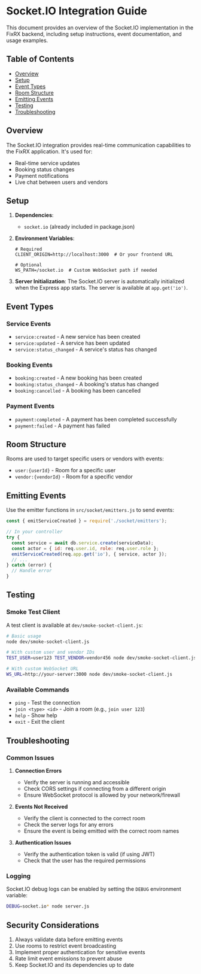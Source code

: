 # Socket.IO Integration Guide

This document provides an overview of the Socket.IO implementation in the FixRX backend, including setup instructions, event documentation, and usage examples.

## Table of Contents
- [Overview](#overview)
- [Setup](#setup)
- [Event Types](#event-types)
- [Room Structure](#room-structure)
- [Emitting Events](#emitting-events)
- [Testing](#testing)
- [Troubleshooting](#troubleshooting)

## Overview

The Socket.IO integration provides real-time communication capabilities to the FixRX application. It's used for:

- Real-time service updates
- Booking status changes
- Payment notifications
- Live chat between users and vendors

## Setup

1. **Dependencies**:
   - `socket.io` (already included in package.json)

2. **Environment Variables**:
   ```env
   # Required
   CLIENT_ORIGIN=http://localhost:3000  # Or your frontend URL
   
   # Optional
   WS_PATH=/socket.io  # Custom WebSocket path if needed
   ```

3. **Server Initialization**:
   The Socket.IO server is automatically initialized when the Express app starts. The server is available at `app.get('io')`.

## Event Types

### Service Events
- `service:created` - A new service has been created
- `service:updated` - A service has been updated
- `service:status_changed` - A service's status has changed

### Booking Events
- `booking:created` - A new booking has been created
- `booking:status_changed` - A booking's status has changed
- `booking:cancelled` - A booking has been cancelled

### Payment Events
- `payment:completed` - A payment has been completed successfully
- `payment:failed` - A payment has failed

## Room Structure

Rooms are used to target specific users or vendors with events:

- `user:{userId}` - Room for a specific user
- `vendor:{vendorId}` - Room for a specific vendor

## Emitting Events

Use the emitter functions in `src/socket/emitters.js` to send events:

```javascript
const { emitServiceCreated } = require('./socket/emitters');

// In your controller
try {
  const service = await db.service.create(serviceData);
  const actor = { id: req.user.id, role: req.user.role };
  emitServiceCreated(req.app.get('io'), { service, actor });
  // ...
} catch (error) {
  // Handle error
}
```

## Testing

### Smoke Test Client

A test client is available at `dev/smoke-socket-client.js`:

```bash
# Basic usage
node dev/smoke-socket-client.js

# With custom user and vendor IDs
TEST_USER=user123 TEST_VENDOR=vendor456 node dev/smoke-socket-client.js

# With custom WebSocket URL
WS_URL=http://your-server:3000 node dev/smoke-socket-client.js
```

### Available Commands
- `ping` - Test the connection
- `join <type> <id>` - Join a room (e.g., `join user 123`)
- `help` - Show help
- `exit` - Exit the client

## Troubleshooting

### Common Issues

1. **Connection Errors**
   - Verify the server is running and accessible
   - Check CORS settings if connecting from a different origin
   - Ensure WebSocket protocol is allowed by your network/firewall

2. **Events Not Received**
   - Verify the client is connected to the correct room
   - Check the server logs for any errors
   - Ensure the event is being emitted with the correct room names

3. **Authentication Issues**
   - Verify the authentication token is valid (if using JWT)
   - Check that the user has the required permissions

### Logging

Socket.IO debug logs can be enabled by setting the `DEBUG` environment variable:

```bash
DEBUG=socket.io* node server.js
```

## Security Considerations

1. Always validate data before emitting events
2. Use rooms to restrict event broadcasting
3. Implement proper authentication for sensitive events
4. Rate limit event emissions to prevent abuse
5. Keep Socket.IO and its dependencies up to date
